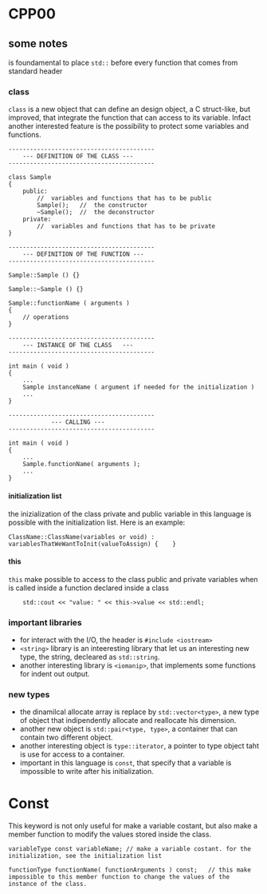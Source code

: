 # CPP00
## some notes
is foundamental to place `std::` before every function that comes from standard header
### class
`class` is a new object that can define an design object, a C struct-like, but improved, that integrate the function that can access to its variable. Infact another interested feature is the possibility to protect some variables and functions.
```
-----------------------------------------
	---	DEFINITION OF THE CLASS	---
-----------------------------------------

class Sample
{
	public:
		//	variables and functions that has to be public
		Sample();	//	the constructor
		~Sample();	//	the deconstructor
	private:
		//	variables and functions that has to be private
}

-----------------------------------------
	--- DEFINITION OF THE FUNCTION ---
-----------------------------------------

Sample::Sample () {}

Sample::~Sample () {}

Sample::functionName ( arguments )
{
	// operations
}

-----------------------------------------
	---	INSTANCE OF THE CLASS	---
-----------------------------------------

int main ( void )
{
	...
	Sample instanceName ( argument if needed for the initialization )
	...
}

-----------------------------------------
			--- CALLING	---
-----------------------------------------

int main ( void )
{
	...
	Sample.functionName( arguments );
	...
}
```

#### initialization list
the inizialization of the class private and public variable in this language is possible with the initialization list. Here is an example:
```
ClassName::ClassName(variables or void) : variablesThatWeWantToInit(valueToAssign) {	}
```

#### this
`this` make possible to access to the class public and private variables when is called inside a function declared inside a class
```
	std::cout << "value: " << this->value << std::endl;
```

### important libraries
- for interact with the I/O, the header is `#include <iostream>`
- `<string>` library is an inteeresting library that let us an interesting new type, the string, decleared as `std::string`.
- another interesting library is `<iomanip>`, that implements some functions for indent out output.

### new types
- the dinamilcal allocate array is replace by `std::vector<type>`, a new type of object that indipendently allocate and reallocate his dimension.
- another new object is `std::pair<type, type>`, a container that can contain two different object.
- another interesting object is `type::iterator`, a pointer to type object taht is use for access to a container.
- important in this language is `const`, that specify that a variable is impossible to write after his initialization.

# Const
This keyword is not only useful for make a variable costant, but also make a member function to modify the values stored inside the class.
```
variableType const variableName; // make a variable costant. for the initialization, see the initialization list

functionType functionName( functionArguments ) const;	// this make impossible to this member function to change the values of the instance of the class.
```
